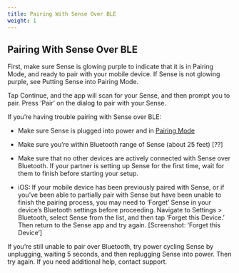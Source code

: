 ```yaml
---
title: Pairing With Sense Over BLE
weight: 1
---
```


## Pairing With Sense Over BLE

First, make sure Sense is glowing purple to indicate that it is in Pairing Mode, and ready to pair with your mobile device. If Sense is not glowing purple, see Putting Sense into Pairing Mode.

Tap Continue, and the app will scan for your Sense, and then prompt you to pair. Press ‘Pair’ on the dialog to pair with your Sense. 

If you’re having trouble pairing with Sense over BLE:

- Make sure Sense is plugged into power and in [Pairing Mode](http://guide.hello.is/troubleshoot/pairing-mode/)

- Make sure you’re within Bluetooth range of Sense (about 25 feet) [??]

- Make sure that no other devices are actively connected with Sense over Bluetooth. If your partner is setting up Sense for the first time, wait for them to finish before starting your setup.

- iOS: If your mobile device has been previously paired with Sense, or if you’ve been able to partially pair with Sense but have been unable to finish the pairing process, you may need to ‘Forget’ Sense in your device’s Bluetooth settings before proceeding. Navigate to Settings > Bluetooth, select Sense from the list, and then tap ‘Forget this Device.’ Then return to the Sense app and try again. [Screenshot: ‘Forget this Device’]


If you’re still unable to pair over Bluetooth, try power cycling Sense by unplugging, waiting 5 seconds, and then replugging Sense into power. Then try again. If you need additional help, contact support.